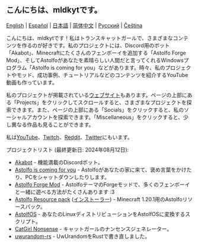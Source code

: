 ## こんにちは、mldkytです。

[English](https://github.com/mldkyt/mldkyt/blob/main//README.md) | [Español](https://github.com/mldkyt/mldkyt/blob/main//README_ES.md) | [日本語](https://github.com/mldkyt/mldkyt/blob/main//README_JA.md) | [简体中文](https://github.com/mldkyt/mldkyt/blob/main//README_CN.md) | [Русский](https://github.com/mldkyt/mldkyt/blob/main//README_RU.md) | [Čeština](https://github.com/mldkyt/mldkyt/blob/main//README_CZ.md)

こんにちは、mldkytです！私はトランスキャットガールで、さまざまなコンテンツを作るのが好きです。私のプロジェクトには、Discord用のボット「Akabot」、Minecraftにたくさんのフェンボーイを追加する「Astolfo Forge Mod」、そしてAstolfoがあなたを素晴らしい人間だと言ってくれるWindowsプログラム「Astolfo is coming for you」などがあります。時々、私のプロジェクトやモッド、成功事例、チュートリアルなどのコンテンツを紹介するYouTube動画も作っています。

私のプロジェクトが掲載されている[ウェブサイト](https://mldkyt.nekoweb.org/)もあります。ページの上部にある「Projects」をクリックしてスクロールすると、さまざまなプロジェクトを探索できます。また、ページの上部にある「Socials」をクリックすると、私のソーシャルアカウントを探索できます。「Miscellaneous」をクリックすると、少し異なる作品も見ることができます。

私は[YouTube](https://youtube.com/@mldkyt)、[Twitch](https://twitch.tv/mldkyt)、[Reddit](https://reddit.com/u/mldkyt)、[Twitter](https://twitter.com/@mldkyt)にもいます。

プロジェクトリスト (最終更新日: 2024年08月12日):

- [Akabot](https://mldkyt.nekoweb.org/project/akabot) - 機能満載のDiscordボット。
- [Astolfo is coming for you](https://github.com/mldkyt/AstolfoIsComingForYou/releases) - Astolfoがあなたの家に来て、褒め言葉をかけたり、PCをシャットダウンしたりします。
- [Astolfo Forge Mod](https://github.com/mldkyt/AstolfoForge/releases) - AstolfoテーマのForgeモッドで、多くのフェンボーイと一緒に遊べる方法がたくさんあります :3
- [Astolfo Resource pack](https://github.com/mldkyt/AstolfoResourcePack) ([インストーラー](https://github.com/mldkyt/AstolfoResourcePackInstaller/releases/)) - Minecraft 1.20.1用のAstolfoリソースパック。
- [AstolfOS](https://github.com/mldkyt/AstolfOS/wiki/) - あなたのLinuxディストリビューションをAstolfOSに変換するスクリプト。
- [CatGirl Nonsense](https://mldkyt.nekoweb.org/project/catgirlnonsense/) - キャットガールのナンセンスジェネレーター。
- [uwurandom-rs](https://github.com/mldkyt/uwurandom-rs/) - UwUrandomをRustで書き直しました。